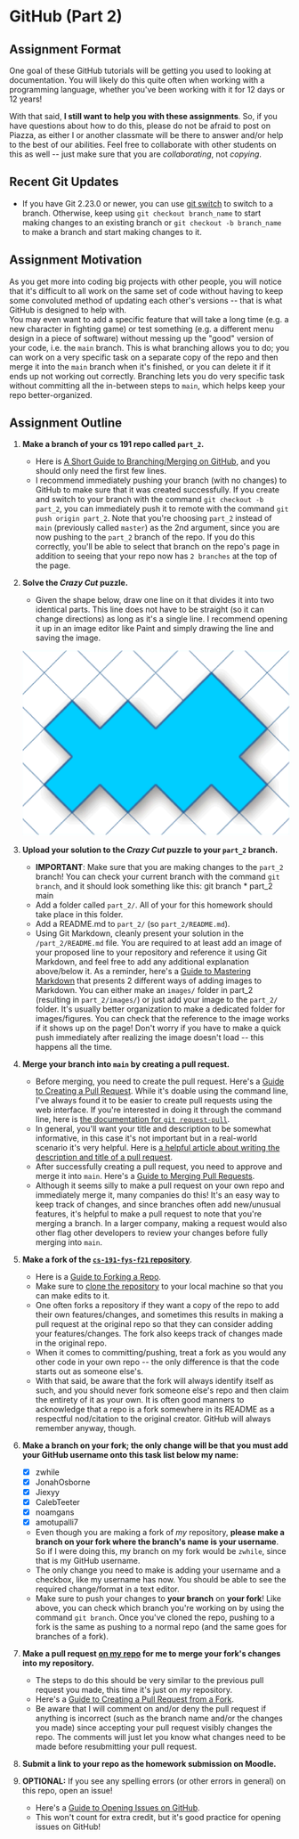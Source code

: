 # GitHub (Part 2)

## Assignment Format
One goal of these GitHub tutorials will be getting you used to looking at documentation.  You will likely do this quite often when working with a programming language, whether you've been working with it for 12 days or 12 years!  

With that said, **I still want to help you with these assignments**.  So, if you have questions about how to do this, please do not be afraid to post on Piazza, as either I or another classmate will be there to answer and/or help to the best of our abilities.  Feel free to collaborate with other students on this as well -- just make sure that you are *collaborating*, not *copying*.

## Recent Git Updates
  * If you have Git 2.23.0 or newer, you can use [git switch](https://salferrarello.com/git-switch/) to switch to a branch.  Otherwise, keep using `git checkout branch_name` to start making changes to an existing branch or `git checkout -b branch_name` to make a branch and start making changes to it.

## Assignment Motivation
  As you get more into coding big projects with other people, you will notice that it's difficult to all work on the same set of code without having to keep some convoluted method of updating each other's versions -- that is what GitHub is designed to help with.  
  You may even want to add a specific feature that will take a long time (e.g. a new character in fighting game) or test something (e.g. a different menu design in a piece of software) without messing up the "good" version of your code, i.e. the `main` branch.  This is what branching allows you to do; you can work on a very specific task on a separate copy of the repo and then merge it into the `main` branch when it's finished, or you can delete it if it ends up not working out correctly.  Branching lets you do very specific task without committing all the in-between steps to `main`, which helps keep your repo better-organized.

## Assignment Outline
1. **Make a branch of your cs 191 repo called `part_2`.**  
    * Here is [A Short Guide to Branching/Merging on GitHub](https://git-scm.com/book/en/v2/Git-Branching-Basic-Branching-and-Merging), and you should only need the first few lines.
    * I recommend immediately pushing your branch (with no changes) to GitHub to make sure that it was created successfully.  If you create and switch to your branch with the command `git checkout -b part_2`, you can immediately push it to remote with the command `git push origin part_2`.  Note that you're choosing `part_2` instead of `main` (previously called `master`) as the 2nd argument, since you are now pushing to the `part_2` branch of the repo.  If you do this correctly, you'll be able to select that branch on the repo's page in addition to seeing that your repo now has `2 branches` at the top of the page.

1. **Solve the *Crazy Cut* puzzle.**
    * Given the shape below, draw one line on it that divides it into two identical parts.  This line does not have to be straight (so it can change directions) as long as it's a single line.  I recommend opening it up in an image editor like Paint and simply drawing the line and saving the image.

    ![Crazy Cut Puzzle](images/crazy_cut_puzzle.png)

1. **Upload your solution to the *Crazy Cut* puzzle to your `part_2` branch.**  
    * **IMPORTANT**: Make sure that you are making changes to the `part_2` branch!  You can check your current branch with the command `git branch`, and it should look something like this:
          git branch
          * part_2
            main
    * Add a folder called `part_2/`.  All of your for this homework should take place in this folder.
    * Add a README.md to `part_2/` (so `part_2/README.md`).
    * Using Git Markdown, cleanly present your solution in the `/part_2/README.md` file.  You are required to at least add an image of your proposed line to your repository and reference it using Git Markdown, and feel free to add any additional explanation above/below it.  As a reminder, here's a [Guide to Mastering Markdown](https://guides.github.com/features/mastering-markdown/) that presents 2 different ways of adding images to Markdown.  You can either make an `images/` folder in part_2 (resulting in `part_2/images/`) or just add your image to the `part_2/` folder.  It's usually better organization to make a dedicated folder for images/figures.  You can check that the reference to the image works if it shows up on the page!  Don't worry if you have to make a quick push immediately after realizing the image doesn't load -- this happens all the time.  

1. **Merge your branch into `main` by creating a pull request.**
    * Before merging, you need to create the pull request.  Here's a [Guide to Creating a Pull Request](https://docs.github.com/en/free-pro-team@latest/github/collaborating-with-issues-and-pull-requests/creating-a-pull-request).  While it's doable using the command line, I've always found it to be easier to create pull requests using the web interface.  If you're interested in doing it through the command line, here is [the documentation for `git request-pull`](https://git-scm.com/docs/git-request-pull).
    * In general, you'll want your title and description to be somewhat informative, in this case it's not important but in a real-world scenario it's very helpful.  Here is [a helpful article about writing the description and title of a pull request](https://github.blog/2015-01-21-how-to-write-the-perfect-pull-request/).
    * After successfully creating a pull request, you need to approve and merge it into `main`.  Here's a [Guide to Merging Pull Requests](https://docs.github.com/en/free-pro-team@latest/github/collaborating-with-issues-and-pull-requests/merging-a-pull-request).
    * Although it seems silly to make a pull request on your own repo and immediately merge it, many companies do this!  It's an easy way to keep track of changes, and since branches often add new/unusual features, it's helpful to make a pull request to note that you're merging a branch.  In a larger company, making a request would also other flag other developers to review your changes before fully merging into `main`.

1. **Make a fork of the [`cs-191-fys-f21` repository](https://github.com/zwhile/cs-191-fys-f21)**.
    * Here is a [Guide to Forking a Repo](https://docs.github.com/en/free-pro-team@latest/github/getting-started-with-github/fork-a-repo).
    * Make sure to [clone the repository](https://git-scm.com/book/en/v2/Git-Basics-Getting-a-Git-Repository) to your local machine so that you can make edits to it.
    * One often forks a repository if they want a copy of the repo to add their own features/changes, and sometimes this results in making a pull request at the original repo so that they can consider adding your features/changes.  The fork also keeps track of changes made in the original repo.
    * When it comes to committing/pushing, treat a fork as you would any other code in your own repo -- the only difference is that the code starts out as someone else's.  
    * With that said, be aware that the fork will always identify itself as such, and you should never fork someone else's repo and then claim the entirety of it as your own.  It is often good manners to acknowledge that a repo is a fork somewhere in its README as a respectful nod/citation to the original creator.  GitHub will always remember anyway, though.

1. **Make a branch on your fork; the only change will be that you must add your GitHub username onto this task list below my name:**
    - [X] zwhile
    - [X] JonahOsborne
    - [X] Jiexyy
    - [X] CalebTeeter
    - [X] noamgans
    - [X] amotupalli7
    * Even though you are making a fork of *my* repository, **please make a branch on your fork where the branch's name is your username**.  So if I were doing this, my branch on my fork would be `zwhile`, since that is my GitHub username.
    * The only change you need to make is adding your username and a checkbox, like my username has now.  You should be able to see the required change/format in a text editor.
    * Make sure to push your changes to **your branch** on **your fork**!  Like above, you can check which branch you're working on by using the command `git branch`.  Once you've cloned the repo, pushing to a fork is the same as pushing to a normal repo (and the same goes for branches of a fork).

1. **Make a pull request <u>on my repo</u> for me to merge your fork's changes into my repository.**
    * The steps to do this should be very similar to the previous pull request you made, this time it's just on *my* repository.
    * Here's a [Guide to Creating a Pull Request from a Fork](https://docs.github.com/en/free-pro-team@latest/github/collaborating-with-issues-and-pull-requests/creating-a-pull-request-from-a-fork).
    * Be aware that I will comment on and/or deny the pull request if anything is incorrect (such as the branch name and/or the changes you made) since accepting your pull request visibly changes the repo.  The comments will just let you know what changes need to be made before resubmitting your pull request.

1. **Submit a link to your repo as the homework submission on Moodle.**
 
1. **OPTIONAL:** If you see any spelling errors (or other errors in general) on this repo, open an issue!
    * Here's a [Guide to Opening Issues on GitHub](https://docs.github.com/en/free-pro-team@latest/github/managing-your-work-on-github/creating-an-issue).
    * This won't count for extra credit, but it's good practice for opening issues on GitHub!
